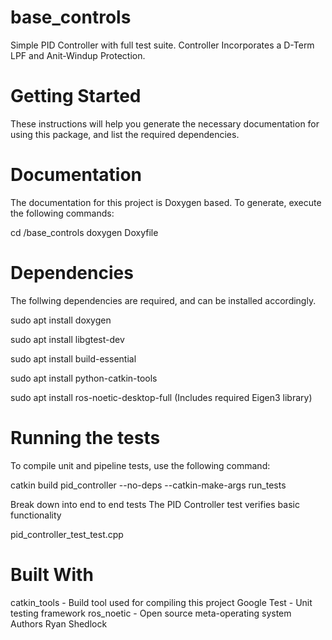 # base_controls
Simple PID Controller with full test suite. Controller Incorporates a D-Term LPF and Anit-Windup Protection.

# Getting Started
These instructions will help you generate the necessary documentation for using this package, and list the required dependencies.

# Documentation
The documentation for this project is Doxygen based. To generate, execute the following commands:

cd <path>/base_controls
doxygen Doxyfile
  
# Dependencies
The follwing dependencies are required, and can be installed accordingly.

sudo apt install doxygen

sudo apt install libgtest-dev

sudo apt install build-essential

sudo apt install python-catkin-tools

sudo apt install ros-noetic-desktop-full (Includes required Eigen3 library)

# Running the tests
To compile unit and pipeline tests, use the following command:

catkin build pid_controller --no-deps --catkin-make-args run_tests

Break down into end to end tests
The PID Controller test verifies basic functionality 

pid_controller_test_test.cpp 

# Built With
catkin_tools - Build tool used for compiling this project
Google Test - Unit testing framework
ros_noetic - Open source meta-operating system
Authors
Ryan Shedlock

